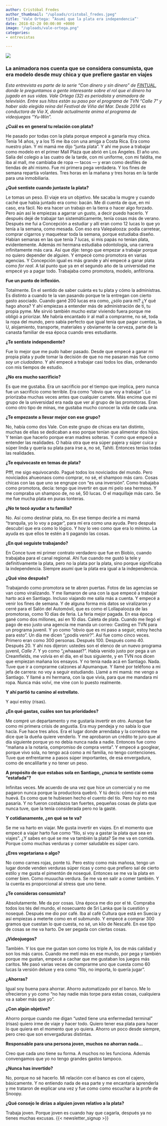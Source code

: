 ```yaml
---
author: Cristóbal Fredes
author_thumbnail: "/uploads/cristobal_fredes.jpeg"
title: 'Vale Ortega: ”Asumí que la plata era independencia”'
date: 2018-02-20 00:00:00 +0000
image: "/uploads/vale-ortega.png"
categories:
- entrevistas

---
```

![](/uploads/vale_ortega.jpeg)

### La animadora nos cuenta que se considera consumista, que era modelo desde muy chica y que prefiere gastar en viajes

*Esta entrevista es parte de la serie “Con dinero y sin dinero” de [FINTUAL](http://www.fintual.com), donde le preguntamos a gente interesante sobre el rol que el dinero ha jugado en sus vidas. Vale Ortega (32) es periodista y animadora de televisión. Entre sus hitos están su paso por el programa de TVN “Calle 7" y haber sido elegida reina del Festival de Viña del Mar. Desde 2014 es conductora de Via X, donde actualmente anima el programa de videojuegos “Yu-Win”.*

**¿Cuál es en general tu relación con plata?**

He pasado por todas con la plata porque empecé a ganarla muy chica. Tenía 14 años, y a los 15 me iba con una amiga a Costa Rica. Era como nuestro plan. Y mi mamá me dijo “junta plata”. Y ahí me puse a trabajar como modelo en el primer Mall Plaza que abrió en Los Ángeles. El año uno. Salía del colegio a las cuatro de la tarde, con mi uniforme, con mi faldita, me iba al mall, me cambiaba de ropa — tacos — y eran como desfiles de tiendas de ahí mismo. Fue mi primera pega verdadera. Y los fines de semana repartía volantes. Tres horas en la mañana y tres horas en la tarde para una inmobiliaria.

**¿Qué sentiste cuando juntaste la plata?**

Le tomas un peso. El viaje era un objetivo. Me sacaba la mugre y cuando caché que había juntado era como: bacán. Me di cuenta de que, en mi caso, era fácil. No era hacer un trabajo en la tierra o hacer algo forzado. Pero aún así le empiezas a agarrar un gusto, a decir puedo hacerlo. Y después dejé de trabajar tan sistemáticamente, tenía cosas más de verano. Después me fui a Concepción a estudiar y allí eran como 12 lucas lo que yo tenía a la semana, como mesada. Con eso era Valepalooza: podía carretear, comprar cigarros y maquetear toda la semana, porque estudiaba diseño. Habían semanas en las que tenía 7 lucas, si mis papás no tenían plata, evidentemente. Además mi hermana estudiaba odontología, una carrera infinitamente más cara. Así que dije: tengo que empezar a trabajar porque no quiero depender de alguien. Y empecé como promotora en varias agencias. Y Concepción igual es más grande y ahí empecé a ganar plata como *for real*. A tal punto que ya en el segundo año de la universidad me empecé yo a pagar todo. Trabajaba como promotora, modelo, anfitriona.

**Fue un punto de inflexión.**

Totalmente. En el sentido de saber cuánta es tu plata y cómo la administras. Es distinto a cuando te la van pasando porque te la entregan con cierto gasto asociado. Cuando gané 200 lucas era como, ¿sólo para mí? ¿Y qué hago ahora? Y ahí empiezas a entender más de administración de ti, tu propia pyme. Me sirvió también mucho estar viviendo fuera porque me obligó a priorizar. Me habría encantado ir al mall a comprarme, no sé, toda la ropa del mundo, pero sabía perfecto que igual tenía que pagar cuentas, la U, alojamiento, transporte, materiales y obviamente la cerveza, parte de la canasta familiar de esa época cuando eres estudiante.

**¿Te sentiste independiente?**

Fue lo mejor que me pudo haber pasado. Desde que empecé a ganar mi propia plata y pude tomar la decisión de que no me pasaran más fue como *soy un ciudadano*. Y ahí empecé a trabajar casi todos los días, ordenando con mis tiempos de estudio.

**¿No era mucho sacrificio?**

Es que me gustaba. Era un sacrificio por el tiempo que implica, pero nunca fue un sacrificio como terrible. Era como “obvio que voy a trabajar”. Lo priorizaba muchas veces antes que cualquier carrete. Más encima que mi grupo de la universidad era nada que ver al grupo de las promotoras. Eran como otro tipo de minas, me gustaba mucho conocer la vida de cada una.

**¿Te empezaste a llevar mejor con ese grupo?**

No, había como dos Vale. Con este grupo de chicas era tan distinto, muchas de ellas se dedicaban a eso porque tenían que alimentar dos hijos. Y tenían que hacerlo porque eran madres solteras. Y como que empecé a entender las realidades. O había otra que era súper pajera y súper cuica y súper linda y quería su plata para irse a, no sé, Tahiti. Entonces tenías todas las realidades.

**¿Te equivocaste en temas de plata?**

Pfff, me sigo equivocando. Pagué todos los noviciados del mundo. Pero noviciados ahueonaos como comprar, no sé, el shampoo más caro. Cosas chicas con las que uno se engrupe con “es una inversión”. Como trabajaba como promotora, decía: tengo que invertir en que mi pelo sea hermoso. Y me compraba un shampoo de, no sé, 50 lucas. O el maquillaje más caro. Se me fue mucha plata en puras tonteras.

**¿No te tocó ayudar a tu familia?**

No. Así como destinar plata, no. En ese tiempo decirle a mi mamá “tranquila, yo lo voy a pagar”, para mí era como una ayuda. Pero después descubrí que era como lo lógico. Y hoy lo veo como que era lo mínimo. La ayuda es que ellos te estén a ti pagando las cosas.

**¿En qué seguiste trabajando?**

En Conce tuve mi primer contrato verdadero que fue en Biobío, cuando trabajaba para el canal regional. Ahí fue cuando me gustó la tele y definitivamente la plata, pero no la plata por la plata, sino porque significaba la independencia. Siempre asumí que la plata era igual a la independencia.

**¿Qué vino después?**

Trabajando como promotora se te abren puertas. Fotos de las agencias se van como viralizando. Y me llamaron de una con la que empecé a trabajar harto acá en Santiago. Incluso viajando me salía más a cuenta. Y empecé a venir los fines de semana. Y de alguna forma mis datos se viralizaron y cerré para el Salón del Automóvil, que es como el Lollapalooza de las promotoras, como 10 días de feria. La feria mejor pagada. En esa época gané como dos millones, así en 10 días. Caleta de plata. Cuando me llegó el pago de eso justo una agencia me manda un correo: Casting en TVN para un programa juvenil. Y yo como “obvio que es mi paso a seguir, estoy hecha para esto”. Un día me dicen “¿podís venir?”. Así fue como cinco veces. Primero eran como 300 personas. Después 100. Después como 40. Después 20. Y ahí nos dijeron: ustedes son el elenco de un nuevo programa juvenil, *Calle 7*. Y yo como “¿whaaaat?”. Había venido justo por pega a un Creamfields, me volvía en el día, en el bus siguiente, y en TVN nos dicen que empiezan mañana los ensayos. Y no tenía nada acá en Santiago. Nada. Tuve que ir a comprarme calzones al Apumanque. Y llamé por teléfono a mi jefa de carrera: no voy a seguir estudiando. Llamé a mi mamá: me vengo a Santiago. Y llamé a mi hermana, con la que vivía, para que me mandara mi ropa. Nunca más volví, me vine con lo puesto realmente.

**Y ahí partió tu camino al estrellato.**

Y aquí estoy (risas).

**¿En qué gastas, cuáles son tus prioridades?**

Me compré un departamento y me gustaría invertir en otro. Aunque fue como mi primera crisis de angustia. Era muy pendeja y no sabía lo que hacía. Fue hace tres años. Era el lugar donde arrendaba y la corredora me dice que la dueña quiere venderlo. Y me aprobaron un crédito te juro que al día siguiente porque yo no debía nunca nada a nadie. Entonces fue como “mañana a la notaría, compromiso de compra venta”. Y empecé a googlear, porque vivo sola, no tengo acá como a mi familia, no tengo contenciones. Tuve que enfrentarme a pasos súper importantes, de esa envergadura, como de encalillarte y no tener un peso.

**A propósito de que estabas sola en Santiago, ¿nunca te sentiste como “estafada”?**

Infinitas veces. Me acuerdo de una vez que hice un comercial y no me pagaron nunca porque la productora quebró. Y tú decís: cómo caí en esta huevá. Es como que te hubiesen hecho el cuento del tío. Pero hoy no me pasaría. Y no fueron costalazos tan fuertes, pequeñas cosas de plata que nunca tuve, que la tenía considerada pero no la gasté.

**Y cotidianamente, ¿en qué se te va?**

Se me va harto en viajar. Me gusta invertir en viajes. En el momento que empecé a viajar harto fue como “filo, si voy a gastar la plata que sea en viajes”. ¿Y sabes en qué se me va también la plata? Se me va en comida. Porque como muchas verduras y comer saludable es súper caro.

**¿Eres vegetariana o algo?**

No como carnes rojas, ponte tú. Pero estoy como más mañosa, tengo un lugar donde venden verduras súper ricas y como que prefiero sal de cierto estilo y me gusta el pimentón de nosequé. Entonces se me va la plata en comer bien. Como muuucha verdura. Se me va en salir a comer también. Y la cuenta es proporcional al stress que uno tiene.

**¿Te consideras consumista?**

Absolutamente. Me da por cosas. Una época me dio por el té. Compraba todos los tés del mundo, el nosecuanto de Sri Lanka que la cuestión y nosequé. Después me dio por café. Iba al café Cultura que está en Suecia y así empiezas a meterte como en el submundo. Y empecé a comprar 300 gramos que cuestan lo que cuesta, no sé, un kilo de Nescafé. En ese tipo de cosas se me va harto. De ser pegada con ciertas cosas.

**¿Videojuegos?**

También. Y los que me gustan son como los triple A, los de más calidad y son los más caros. Cuando me metí más en ese mundo, por pega y también porque me gustan, empecé a cachar que me gustaban los juegos más caritos. Me pasó varias veces de comprarme uno que cuesta como 60 lucas la versión deluxe y era como “filo, no importa, lo quería jugar”.

**¿Ahorras?**

Igual soy buena para ahorrar. Ahorro automatizado por el banco. Me lo ofrecieron y yo como “no hay nadie más torpe para estas cosas, cualquiera va a saber más que yo”.

**¿Con algún objetivo?**

Ahorro porque cuando me digan “usted tiene una enfermedad terminal” (risas) quiero irme de viaje y hacer todo. Quiero tener esa plata para hacer lo que quiera en el momento que yo quiera. Ahorro un poco desde siempre, pero creo que son envergaduras distintas.

**Responsable para una persona joven, muchos no ahorran nada…**

Creo que cada uno tiene su forma. A muchos no les funciona. Además convengamos que yo no tengo grandes gastos tampoco.

**¿Nunca has invertido?**

No, porque no sé hacerlo. Mi relación con el banco es con el cajero, básicamente. Y no entiendo nada de esa parte y me encantaría aprenderla y me trataron de explicar una vez y fue como como escuchar a la profe de Snoopy.

**¿Qué consejo le dirías a alguien joven relativo a la plata?**

Trabaja joven. Porque joven es cuando hay que cagarla, después ya no tienes muchas excusas.
 {{< newsletter_signup >}}